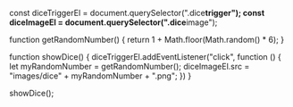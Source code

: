 const diceTriggerEl = document.querySelector(".dice**trigger");
const diceImageEl = document.querySelector(".dice**image");

function getRandomNumber() {
return 1 + Math.floor(Math.random() \* 6);
}

function showDice() {
diceTriggerEl.addEventListener("click", function () {
let myRandomNumber = getRandomNumber();
diceImageEl.src = "images/dice" + myRandomNumber + ".png";
})
}

showDice();

<!-- <div class="dice">
    <h1 class="dice__title">Dice Project</h1>
    <button class="dice__trigger">Roll Dice</button>
    <div class="dice__result">
      <img class="dice__image" src="images/dice1.png" alt="" />
    </div>
</div> -->
<!--
* {
  margin: 0;
  padding: 0;
  box-sizing: border-box;
}

body {
  background: #1e1e1e;
  color: white;
  text-align: center;
  font-family: Arial, Helvetica, sans-serif;
}

.dice__title {
  background-color: #eee;
  color: #111;
  padding: 1.5rem;
}

.dice__trigger {
  font-size: 1rem;
  padding: 1rem 1.2rem;
  border-radius: 4px;
  margin: 2rem 0;
}

.dice__trigger:hover {
  opacity: 0.8;
} -->
